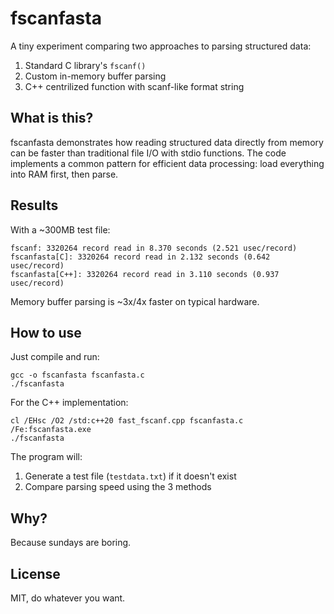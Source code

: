 # fscanfasta

A tiny experiment comparing two approaches to parsing structured data:
1. Standard C library's `fscanf()`
2. Custom in-memory buffer parsing
3. C++ centrilized function with scanf-like format string

## What is this?

fscanfasta demonstrates how reading structured data directly from memory can be faster than traditional file I/O with stdio functions. The code implements a common pattern for efficient data processing: load everything into RAM first, then parse.

## Results

With a ~300MB test file:

```
fscanf: 3320264 record read in 8.370 seconds (2.521 usec/record)
fscanfasta[C]: 3320264 record read in 2.132 seconds (0.642 usec/record)
fscanfasta[C++]: 3320264 record read in 3.110 seconds (0.937 usec/record)
```

Memory buffer parsing is ~3x/4x faster on typical hardware.

## How to use

Just compile and run:

```
gcc -o fscanfasta fscanfasta.c
./fscanfasta
```

For the C++ implementation:

```
cl /EHsc /O2 /std:c++20 fast_fscanf.cpp fscanfasta.c /Fe:fscanfasta.exe
./fscanfasta
```

The program will:
1. Generate a test file (`testdata.txt`) if it doesn't exist
2. Compare parsing speed using the 3 methods

## Why?

Because sundays are boring.

## License

MIT, do whatever you want.
